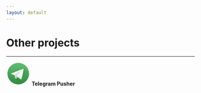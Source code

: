 ```yaml
---
layout: default
---
```

# Other projects
***

![Telegram Pusher](assets/images/t64.png) **Telegram Pusher**